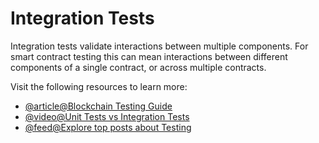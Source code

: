 # Integration Tests

Integration tests validate interactions between multiple components. For smart contract testing this can mean interactions between different components of a single contract, or across multiple contracts.

Visit the following resources to learn more:

- [@article@Blockchain Testing Guide](https://blog.logrocket.com/complete-guide-blockchain-testing/)
- [@video@Unit Tests vs Integration Tests](https://youtu.be/GxnX9k8i0zM)
- [@feed@Explore top posts about Testing](https://app.daily.dev/tags/testing?ref=roadmapsh)
